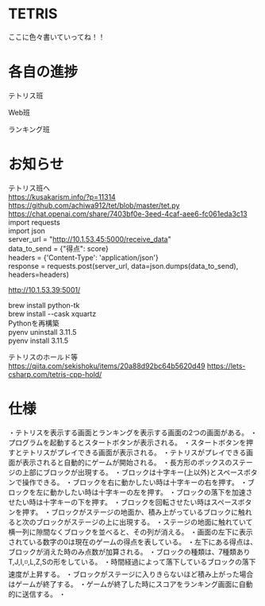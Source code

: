# TETRIS
ここに色々書いていってね！！
# 各自の進捗 
テトリス班

Web班

ランキング班

# お知らせ
テトリス班へ  
https://kusakarism.info/?p=11314  
https://github.com/achiwa912/tet/blob/master/tet.py  
https://chat.openai.com/share/7403bf0e-3eed-4caf-aee6-fc061eda3c13  
import requests  
import json  
server_url = "http://10.1.53.45:5000/receive_data"  
data_to_send = {"得点": score}  
headers = {'Content-Type': 'application/json'}  
response = requests.post(server_url, data=json.dumps(data_to_send), headers=headers)  

http://10.1.53.39:5001/

brew install python-tk  
brew install --cask xquartz  
Pythonを再構築  
pyenv uninstall 3.11.5  
pyenv install 3.11.5  

テトリスのホールド等
https://qiita.com/sekishoku/items/20a88d92bc64b5620d49
https://lets-csharp.com/tetris-cpp-hold/


# 仕様

・テトリスを表示する画面とランキングを表示する画面の2つの画面がある。
・プログラムを起動するとスタートボタンが表示される。
・スタートボタンを押すとテトリスがプレイできる画面が表示される。
・テトリスがプレイできる画面が表示されると自動的にゲームが開始される。
・長方形のボックスのステージの上部にブロックが出現する。
・ブロックは十字キー(上以外)とスペースボタンで操作できる。
・ブロックを右に動かしたい時は十字キーの右を押す。
・ブロックを左に動かしたい時は十字キーの左を押す。
・ブロックの落下を加速させたい時は十字キーの下を押す。
・ブロックを回転させたい時はスペースボタンを押す。
・ブロックがステージの地面か、積み上がっているブロックに触れると次のブロックがステージの上に出現する。
・ステージの地面に触れていて横一列に隙間なくブロックを並べると、その列が消える。
・画面の左下に表示されている数字の0は現在のゲームの得点を表している。
・左下にある得点は、ブロックが消えた時のみ点数が加算される。
・ブロックの種類は、7種類ありT,J,I,◽️,L,Z,Sの形をしている。
・時間経過によって落下しているブロックの落下速度が上昇する。
・ブロックがステージに入りきらないほど積み上がった場合はゲームが終了する。
・ゲームが終了した時にスコアをランキング画面に自動的に送信する。
・
